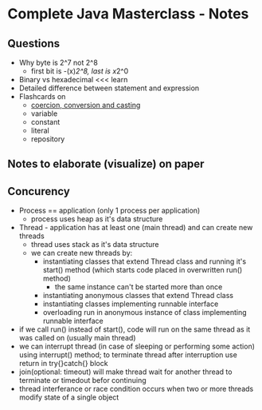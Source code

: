 # Complete Java Masterclass - Notes

## Questions

- Why byte is 2^7 not 2^8
  - first bit is -(x)*2^8, last is x*2^0
- Binary vs hexadecimal <<< learn
- Detailed difference between statement and expression
- Flashcards on
  - [coercion, conversion and casting](https://en.wikipedia.org/wiki/Type_conversion)
  - variable
  - constant
  - literal
  - repository

## Notes to elaborate (visualize) on paper

## Concurency

- Process == application (only 1 process per application)
  - process uses heap as it's data structure
- Thread - application has at least one (main thread) and can create new threads
  - thread uses stack as it's data structure
  - we can create new threads by:
    - instantiating classes that extend Thread class and running it's start() method (which starts code placed in overwritten run() method)
      - the same instance can't be started more than once
    - instantiating anonymous classes that extend Thread class
    - instantiating classes implementing runnable interface
    - overloading run in anonymous instance of class implementing runnable interface
- if we call run() instead of start(), code will run on the same thread as it was called on (usually main thread)
- we can interrupt thread (in case of sleeping or performing some action) using interrupt() method; to terminate thread after interruption use return in try{}catch{} block
- join(optional: timeout) will make thread wait for another thread to terminate or timedout befor continuing
- thread interferance or race condition occurs when two or more threads modify state of a single object
